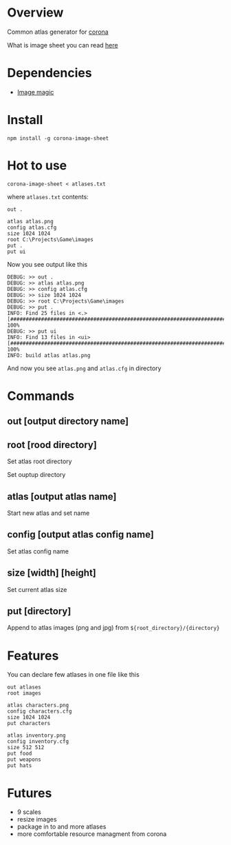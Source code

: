 # Overview

Common atlas generator for [corona](https://ru.coronalabs.com/)

What is image sheet you can read [here](https://docs.coronalabs.com/api/library/graphics/newImageSheet.html)

# Dependencies

- [Image magic](https://imagemagick.org/index.php)

# Install
	
	npm install -g corona-image-sheet

# Hot to use

	corona-image-sheet < atlases.txt

where `atlases.txt` contents:

	out .
	
	atlas atlas.png
	config atlas.cfg
	size 1024 1024
	root C:\Projects\Game\images
	put .
	put ui

Now you see output like this

	DEBUG: >> out .
	DEBUG: >> atlas atlas.png
	DEBUG: >> config atlas.cfg
	DEBUG: >> size 1024 1024
	DEBUG: >> root C:\Projects\Game\images
	DEBUG: >> put .
	INFO: Find 25 files in <.>
	[##########################################################################] 100%
	DEBUG: >> put ui
	INFO: Find 13 files in <ui>
	[##########################################################################] 100%
	INFO: build atlas atlas.png

And now you see `atlas.png` and `atlas.cfg` in directory

# Commands

## out [output directory name]

## root [rood directory]

Set atlas root directory

Set ouptup directory

## atlas [output atlas name]

Start new atlas and set name

## config [output atlas config name]

Set atlas config name

## size [width] [height]

Set current atlas size

## put [directory]

Append to atlas images (png and jpg) from `${root_directory}/{directory}`

# Features

You can declare few atlases in one file like this

	out atlases
	root images

	atlas characters.png
	config characters.cfg
	size 1024 1024
	put characters

	atlas inventory.png
	config inventory.cfg
	size 512 512
	put food
	put weapons
	put hats

# Futures

- 9 scales
- resize images
- package in to and more atlases
- more comfortable resource managment from corona